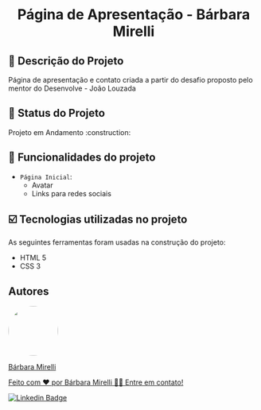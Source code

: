 <h1 align="center"> Página de Apresentação - Bárbara Mirelli </h1>

## :pencil: Descrição do Projeto
<p>Página de apresentação e contato criada a partir do desafio proposto pelo mentor do Desenvolve - João Louzada</p>

## :pushpin: Status do Projeto
<p>Projeto em Andamento :construction:</p>

## :hammer: Funcionalidades do projeto

- `Página Inicial`: 
   - Avatar 
   - Links para redes sociais

## :ballot_box_with_check: Tecnologias utilizadas no projeto

As seguintes ferramentas foram usadas na construção do projeto:

- HTML 5
- CSS 3

## Autores
<a href="https://github.com/barbaramir">
 <img style="border-radius: 50%;" src="https://avatars.githubusercontent.com/u/101302079?s=400&u=d13ec9e6994cd183223e15caeb5599afe49b9093&v=4" width="100px;" alt=""/>
 <br/>
   <p>Bárbara Mirelli</p>

   <p>Feito com ❤️ por Bárbara Mirelli 👋🏽 Entre em contato!</p>

[![Linkedin Badge](https://img.shields.io/badge/-Barbara-blue?style=flat-square&logo=Linkedin&logoColor=white&link=https://www.linkedin.com/in/barbara-mirelli/)](https://www.linkedin.com/in/barbara-mirelli/) 

